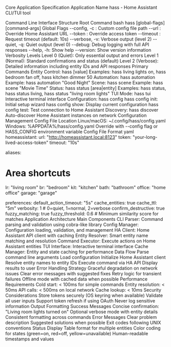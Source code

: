 Core Application Specification
Application Name
hass - Home Assistant CLI/TUI tool

Command Line Interface Structure
Root Command
bash
hass [global-flags] <command> [command-args]
Global Flags
--config, -c <path>: Custom config file path
--url <url>: Override Home Assistant URL
--token <token>: Override access token
--timeout <duration>: Request timeout (default: 10s)
--verbose, -v: Verbose output (level 2)
--quiet, -q: Quiet output (level 0)
--debug: Debug logging with full API responses
--help, -h: Show help
--version: Show version information
Verbosity Levels
Level 0 (Quiet): Only essential output and errors
Level 1 (Normal): Standard confirmations and status (default)
Level 2 (Verbose): Detailed information including entity IDs and API responses
Primary Commands
Entity Control: hass <area> <entity-type> <action> [value]
Examples: hass living lights on, hass bedroom fan off, hass kitchen dimmer 50
Automation: hass automation <name>
Example: hass automation "Good Night"
Scene: hass scene <name>
Example: hass scene "Movie Time"
Status: hass status [area|entity]
Examples: hass status, hass status living, hass status "living room lights"
TUI Mode: hass tui
Interactive terminal interface
Configuration: hass config <subcommand>
hass config init: Initial setup wizard
hass config show: Display current configuration
hass config test: Test connection to Home Assistant
Discovery: hass discover
Auto-discover Home Assistant instances on network
Configuration Management
Config File Location
Linux/macOS: ~/.config/hass/config.yaml
Windows: %APPDATA%/hass/config.yaml
Override with --config flag or HASS_CONFIG environment variable
Config File Format
yaml
homeassistant:
  url: "http://homeassistant.local:8123"
  token: "your-long-lived-access-token"
  timeout: "10s"

aliases:
  # Area shortcuts
  lr: "living room"
  br: "bedroom"
  kit: "kitchen"
  bath: "bathroom"
  office: "home office"
  garage: "garage"

preferences:
  default_action_timeout: "5s"
  cache_entities: true
  cache_ttl: "5m"
  verbosity: 1  # 0=quiet, 1=normal, 2=verbose
  confirm_destructive: true
  fuzzy_matching: true
  fuzzy_threshold: 0.6  # Minimum similarity score for matches
Application Architecture
Main Components
CLI Parser: Command parsing and validation using cobra-like library
Config Manager: Configuration loading, validation, and management
HA Client: Home Assistant API client with caching
Entity Resolver: Smart entity name matching and resolution
Command Executor: Execute actions on Home Assistant entities
TUI Interface: Interactive terminal interface
Cache Manager: Entity and state caching for performance
Data Flow
Parse command line arguments
Load configuration
Initialize Home Assistant client
Resolve entity names to entity IDs
Execute command via HA API
Display results to user
Error Handling Strategy
Graceful degradation on network issues
Clear error messages with suggested fixes
Retry logic for transient failures
Offline mode with cached data when possible
Performance Requirements
Cold start: < 100ms for simple commands
Entity resolution: < 50ms
API calls: < 500ms on local network
Cache lookup: < 10ms
Security Considerations
Store tokens securely (OS keyring when available)
Validate all user inputs
Support token refresh if using OAuth
Never log sensitive information
Output Formatting
Success Messages
Concise confirmation: "Living room lights turned on"
Optional verbose mode with entity details
Consistent formatting across commands
Error Messages
Clear problem description
Suggested solutions when possible
Exit codes following UNIX conventions
Status Display
Table format for multiple entities
Color coding for states (green=on, red=off, yellow=unavailable)
Human-readable timestamps and values
